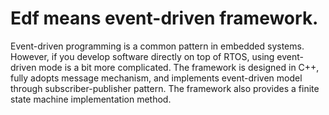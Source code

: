# Edf means event-driven framework.
Event-driven programming is a common pattern in embedded systems. However, if you develop software directly on top of RTOS, using event-driven mode is a bit more complicated.
The framework is designed in C++, fully adopts message mechanism, and implements event-driven model through subscriber-publisher pattern. The framework also provides a finite state machine implementation method.
